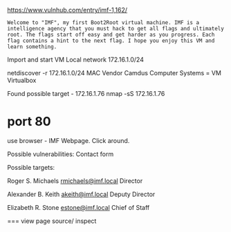 https://www.vulnhub.com/entry/imf-1,162/

    Welcome to "IMF", my first Boot2Root virtual machine. IMF is a intelligence agency that you must hack to get all flags and ultimately root. The flags start off easy and get harder as you progress. Each flag contains a hint to the next flag. I hope you enjoy this VM and learn something.
    
Import and start VM
Local network 172.16.1.0/24

netdiscover -r 172.16.1.0/24
MAC Vendor Camdus Computer Systems = VM Virtualbox

Found possible target - 172.16.1.76
nmap -sS 172.16.1.76
# port 80

use browser - IMF Webpage. Click around.

Possible vulnerabilities:
Contact form

Possible targets:

Roger S. Michaels
rmichaels@imf.local
Director

Alexander B. Keith
akeith@imf.local
Deputy Director

Elizabeth R. Stone
estone@imf.local
Chief of Staff

===
view page source/ inspect
    <!-- flag1{YWxsdGhlZmlsZXM=} -->
